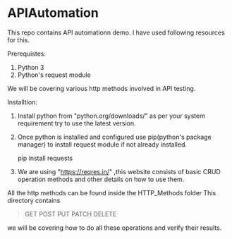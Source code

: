 # APIAutomation

This repo contains API automationn demo. I have used following resources for this.

Prerequistes:
1. Python 3
2. Python's request module

We will be covering various http methods involved in API testing.

Installtion:
1. Install python from "python.org/downloads/" as per your system requirement
   try to use the latest version.
2. Once python is installed and configured use pip(python's package manager) 
   to install request module if not already installed.
   
   pip install requests

3. We are using "https://reqres.in/" ,this website consists of basic CRUD
   operation methods and other details on how to use them.

All the http methods can be found inside the HTTP_Methods folder
This directory contains
> GET
> POST
> PUT
> PATCH
> DELETE

we will be covering how to do all these operations and verify their results.

